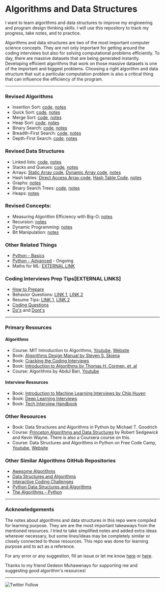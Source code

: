 # Algorithms and Data Structures

I want to learn algorithms and data structures to improve my engineering and program design thinking skills. I will use this repository to track my progress, take notes, and to practice.

Algorithms and data structures are two of the most important computer science concepts. They are not only important for getting around the coding interviews but also for solving computational problems efficiently. To day, there are massive datasets that are being generated instantly. Developing efficient algorithms that work on those massive datasets is one of the important and biggest problems. Choosing a right algorithm and data structure that suit a particular computation problem is also a critical thing that can influence the efficiency of the program.

***************************

### Revised Algorithms

* Insertion Sort: [code](algorithms/insertion-sort.py), [notes](algorithms/insertion-sort.md)
* Quick Sort: [code](algorithms/quick-sort.py), [notes](algorithms/quick-sort.md)
* Merge Sort: [code](algorithms/merge-sort.py), [notes](algorithms/merge-sort.md)
* Heap Sort: [code](algorithms/heap-sort.py), [notes](algorithms/heap-sort.md)
* Binary Search: [code](algorithms/binary-search.py), [notes](algorithms/binary-search.md)
* Breadth-First Search: [code](algorithms/breadth-first-search.py), [notes](algorithms/breadth-first-search.md)
* Depth-First Search: [code](algorithms/depth-first-search.py), [notes](algorithms/depth-first-search.md)

### Revised Data Structures

* Linked lists: [code](data-structures/linkedlist.py), [notes](data-structures/linkedlist.md)
* Stacks and Queues: [code](data-structures/stack-queues.py), [notes](data-structures/stack-queues.md)
* Arrays: [Static Array code](data-structures/arrays-sequence-static.py), [Dynamic Array code](data-structures/arrays-sequence-dynamic.py), [notes](data-structures/arrays-sequence.md)
* Hash tables: [Direct Access Array code](data-structures/hash-direct-acess-array.py), [Hash Table Code](data-structures/hash-table.py), [notes](data-structures/hash-tables.md)
* Graphs: [notes](data-structures/graphs-intro.md)
* Binary Search Trees: [code](data-structures/binary-search-tree.py), [notes](data-structures/binary-search-trees.md)
* Heaps: [notes](https://ocw.mit.edu/courses/electrical-engineering-and-computer-science/6-006-introduction-to-algorithms-spring-2020/lecture-notes/MIT6_006S20_r08.pdf)

### Revised Concepts:

* Measuring Algorithm Efficiency with Big-O: [notes](concepts/big-oooh.md)
* Recursion: [notes](concepts/recursion.md)
* Dynamic Programming: [notes](concepts/dynamic-programming.md)
* Bit Manipulation: [notes](concepts/bit-manipulation.md)

### Other Related Things

* [Python - Basics](https://github.com/Nyandwi/python_basics)
* [Python - Advanced](https://github.com/Nyandwi/python-advanced) - Ongoing
* Maths for ML: [EXTERNAL LINK](https://mml-book.github.io)

### Coding Interviews Prep Tips[EXTERNAL LINKS]

* [How to Prepare](https://techinterviewhandbook.org/coding-round-overview)
* Behavior Questions: [LINK 1](https://techinterviewhandbook.org/behavioral-questions/), [LINK 2](https://www.crackingthecodinginterview.com/uploads/6/5/2/8/6528028/cracking_the_soft_skills_-_v6.pdf)
* Resume Tips: [LINK 1](https://www.careercup.com/resume), [LINK 2](https://techinterviewhandbook.org/resume/)
* [Coding Questions](https://www.crackingthecodinginterview.com/uploads/6/5/2/8/6528028/cracking_the_coding_skills_-_v6.pdf)
* [Do's](https://huyenchip.com/ml-interviews-book/contents/4.4.1-do’s.html) and [Dont's](https://huyenchip.com/ml-interviews-book/contents/4.4.2-don’ts.html)

***************************

### Primary Resources

#### Algorithms

* Course: MIT Introduction to Algorithms, [Youtube](https://www.youtube.com/watch?v=ZA-tUyM_y7s&list=PLUl4u3cNGP63EdVPNLG3ToM6LaEUuStEY), [Website](https://ocw.mit.edu/courses/electrical-engineering-and-computer-science/6-006-introduction-to-algorithms-spring-2020/)
* Book: [Algorithms Design Manual by Steven S. Skiena](https://www.amazon.com/Algorithm-Design-Manual-Steven-Skiena/dp/1849967202)
* Book: [Cracking the Coding Interviews](https://www.crackingthecodinginterview.com)
* Book: [Introduction to Algorithms by Thomas H. Cormen, et .al](https://mitpress.mit.edu/books/introduction-algorithms-third-edition)
* Course: Algorithms by Abdul Bari, [Youtube](https://www.youtube.com/watch?v=0IAPZzGSbME&list=PLDN4rrl48XKpZkf03iYFl-O29szjTrs_O)

#### Interview Resources

* Book: [Introduction to Machine Learning Interviews by Chip Huyen](https://huyenchip.com/ml-interviews-book/)
* Book: [Deep Learning Interviews](https://arxiv.org/abs/2201.00650)
* Book: [Tech Interview Handbook](https://github.com/yangshun/tech-interview-handbook)

### Other Resources

* Book: Data Structures and Algorithms in Python by Michael T. Goodrich
* Course: [Princeton Algorithms and Data Structures](https://algs4.cs.princeton.edu/home/) by Robert Sedgewick and Kevin Wayne. There is also a Coursera course on this.
* Course: Data Structures and Algorithms in Python on Free Code Camp, [Youtube](https://www.youtube.com/watch?v=pkYVOmU3MgA), [Website](https://jovian.ai/learn/data-structures-and-algorithms-in-python)

### Other Similar Algorithms GitHub Repositories

* [Awesome Algorithms](https://github.com/tayllan/awesome-algorithms)
* [Data Structures and Algorithms](https://github.com/Gedeon-m-gedus/data_structures_and_algorithms)
* [Interactive Coding Challenges](https://github.com/donnemartin/interactive-coding-challenges)
* [Python Data Structures and Algorithms](https://github.com/prabhupant/python-ds)
* [The Algorithms - Python](https://github.com/TheAlgorithms/Python) 

***************************
### Acknowledgements

The notes about algorithms and data structures in this repo were compiled for learning purpose. They are are the most important takeaways from the mentioned resources. I tried to take simplified notes and added extra ideas wherever necessary, but some lines/ideas may be completely similar or closely connected to those resources. This repo was done for learning purpose and to act as a reference.

For any error or any suggestion, fill an issue or let me know [here](https://twitter.com/Jeande_d) or [here](https://www.linkedin.com/in/nyandwi/).


Thanks to my friend Gedeon Muhawenayo for supporting me and suggesting good algorithm's resources!

***************************
![Twitter Follow](https://img.shields.io/twitter/follow/jeande_d?style=social)
